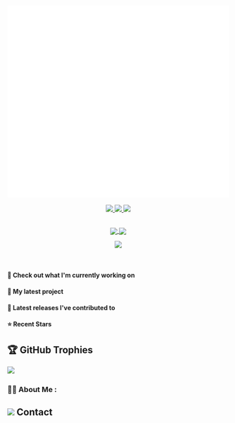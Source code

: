 
<p align="center">
<img src="./github-metrics.svg" /></p>

<div align="center">
  <a href="https://github.com/ashokvarmamatta" target="_blank">
    <img src="https://badges.pufler.dev/visits/ashokvarmamatta/ashokvarmamatta?style=for-the-badge&color=e74c3c&logo=github&label=Spying+Counter">
  </a>
  <a href="https://github.com/ashokvarmamatta" target="_blank">
    <img src="https://badges.pufler.dev/years/ashokvarmamatta/?style=for-the-badge&color=27a4fb&logo=github&label=Account+Age">
  </a>
  <a href="https://github.com/ashokvarmamatta/ashokvarmamatta/commits/main" target="_blank">
    <img src="https://badges.pufler.dev/updated/ashokvarmamatta/ashokvarmamatta?style=for-the-badge&color=f0f6f9&logo=github&label=Update">
  </a>
</div>

<br/>

<p align="center">
<a href="https://github.com/ashokvarmamatta">
  <img height=200 align="center" src="https://github-readme-stats.vercel.app/api?username=ashokvarmamatta&show_icons=true&theme=vision-friendly-dark&rank_icon=github&include_all_commits=true&count_private=true" />
  <img height=200 align="center" src="https://github-readme-stats.vercel.app/api/top-langs/?username=ashokvarmamatta&show_icons=true&theme=vision-friendly-dark&show_owner=true" />
</a>
</p>


<p align="center">
  <a href="https://skillicons.dev">
    <img src="https://skillicons.dev/icons?i=c,java,kotlin,python,js,androidstudio,visualstudio,vscode,html,materialui,figma,mysql,sqlite,firebase" />
  </a>
</p>


<br/>

#### 👷 Check out what I'm currently working on



#### 🌱 My latest project



#### 🔭 Latest releases I've contributed to


#### ⭐ Recent Stars


## 🏆 GitHub Trophies
![](https://github-profile-trophy.vercel.app/?username=ashokvarmamatta&theme=dark&no-frame=true&no-bg=true&margin-w=4)


### :woman_technologist: About Me :


## <img height=30 src="https://raw.githubusercontent.com/Tarikul-Islam-Anik/Animated-Fluent-Emojis/master/Emojis/People/Technologist.png" /> Contact

